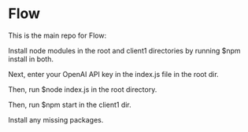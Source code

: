 # Flow

This is the main repo for Flow:

Install node modules in the root and client1 
directories by running $npm install in both.

Next, enter your OpenAI API key in the index.js file in the root dir.

Then, run $node index.js in the root directory.

Then, run $npm start in the client1 dir.

Install any missing packages.